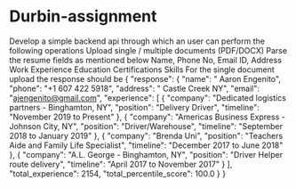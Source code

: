 # Durbin-assignment
Develop a simple backend api through which an user can perform the following operations  Upload single / multiple documents (PDF/DOCX) Parse the resume fields as mentioned below Name, Phone No, Email ID, Address Work Experience Education Certifications Skills For the single document upload the response should be {     "response": {     "name": " Aaron Engenito",     "phone": "+1 607 422 5918",     "address": " Castle Creek NY",     "email": "ajengenito@gmail.com",     "experience": [       {       "company": "Dedicated logistics partners - Binghamton, NY",       "position": "Delivery Driver",       "timeline": "November 2019 to Present"       },       {       "company": "Americas Business Express - Johnson City, NY",       "position": "Driver/Warehouse",       "timeline": "September 2018 to January 2019"       },       {       "company": "Brenda Uni",       "position": "Teachers Aide and Family Life Specialist",       "timeline": "December 2017 to June 2018"       },       {       "company": "A.L. George - Binghamton, NY",       "position": "Driver Helper route delivery",       "timeline": "April 2017 to November 2017"       }     ],     "total_experience": 2154,     "total_percentile_score": 100.0   } }
